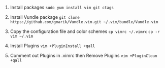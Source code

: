 1. Install packages
`sudo yum install vim git ctags`

2. Install Vundle package
`git clone https://github.com/gmarik/Vundle.vim.git ~/.vim/bundle/Vundle.vim`

3. Copy the configuration file and color schemes
`cp vimrc ~/.vimrc`
`cp -r vim ~/.vim`

4. Install Plugins
`vim +PluginInstall +qall`

5. Comment out Plugins in .vimrc then Remove Plugins
`vim +PluginClean +qall`
